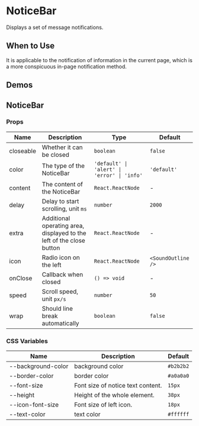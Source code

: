 # NoticeBar

Displays a set of message notifications.

## When to Use

It is applicable to the notification of information in the current page, which is a more conspicuous in-page notification method.

## Demos

<code src="./demos/demo1.tsx"></code>

## NoticeBar

### Props

| Name      | Description                                                          | Type                                        | Default            |
| --------- | -------------------------------------------------------------------- | ------------------------------------------- | ------------------ |
| closeable | Whether it can be closed                                             | `boolean`                                   | `false`            |
| color     | The type of the NoticeBar                                            | `'default' \| 'alert' \| 'error' \| 'info'` | `'default'`        |
| content   | The content of the NoticeBar                                         | `React.ReactNode`                           | -                  |
| delay     | Delay to start scrolling, unit `ms`                                  | `number`                                    | `2000`             |
| extra     | Additional operating area, displayed to the left of the close button | `React.ReactNode`                           | -                  |
| icon      | Radio icon on the left                                               | `React.ReactNode`                           | `<SoundOutline />` |
| onClose   | Callback when closed                                                 | `() => void`                                | -                  |
| speed     | Scroll speed, unit `px/s`                                            | `number`                                    | `50`               |
| wrap      | Should line break automatically                                      | `boolean`                                   | `false`            |

### CSS Variables

| Name               | Description                       | Default   |
| ------------------ | --------------------------------- | --------- |
| --background-color | background color                  | `#b2b2b2` |
| --border-color     | border color                      | `#a0a0a0` |
| --font-size        | Font size of notice text content. | `15px`    |
| --height           | Height of the whole element.      | `38px`    |
| --icon-font-size   | Font size of left icon.           | `18px`    |
| --text-color       | text color                        | `#ffffff` |
